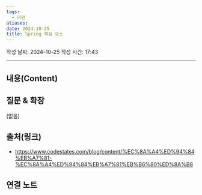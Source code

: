 ```yaml
---
tags:
  - 미완
aliases: 
date: 2024-10-25
title: Spring 핵심 요소
---
```

작성 날짜: 2024-10-25
작성 시간: 17:43


----
## 내용(Content)


## 질문 & 확장

(없음)

## 출처(링크)

- https://www.codestates.com/blog/content/%EC%8A%A4%ED%94%84%EB%A7%81-%EC%8A%A4%ED%94%84%EB%A7%81%EB%B6%80%ED%8A%B8

## 연결 노트










